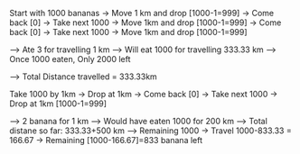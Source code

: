 Start with 1000 bananas -> Move 1 km and drop [1000-1=999] -> Come back [0] ->
Take next 1000 -> Move 1km and drop [1000-1=999] -> Come back [0] ->
Take next 1000 -> Move 1km and drop [1000-1=999] 

--> Ate 3 for travelling 1 km
--> Will eat 1000 for travelling 333.33 km
--> Once 1000 eaten, Only 2000 left

--> Total Distance travelled = 333.33km

Take 1000 by 1km -> Drop at 1km -> Come back [0] -> Take next 1000 -> Drop at 1km [1000-1=999]

--> 2 banana for 1 km
--> Would have eaten 1000 for 200 km
--> Total distane so far: 333.33+500 km
--> Remaining 1000 -> Travel 1000-833.33 = 166.67 -> Remaining [1000-166.67]=833 banana left
